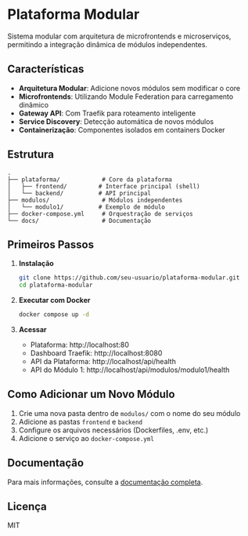 # Plataforma Modular

Sistema modular com arquitetura de microfrontends e microserviços, permitindo a integração dinâmica de módulos independentes.

## Características

- **Arquitetura Modular**: Adicione novos módulos sem modificar o core
- **Microfrontends**: Utilizando Module Federation para carregamento dinâmico
- **Gateway API**: Com Traefik para roteamento inteligente
- **Service Discovery**: Detecção automática de novos módulos
- **Containerização**: Componentes isolados em containers Docker

## Estrutura

```
.
├── plataforma/            # Core da plataforma
│   ├── frontend/         # Interface principal (shell)
│   └── backend/          # API principal
├── modulos/               # Módulos independentes
│   └── modulo1/          # Exemplo de módulo
├── docker-compose.yml     # Orquestração de serviços
└── docs/                  # Documentação
```

## Primeiros Passos

1. **Instalação**
   ```bash
   git clone https://github.com/seu-usuario/plataforma-modular.git
   cd plataforma-modular
   ```

2. **Executar com Docker**
   ```bash
   docker compose up -d
   ```

3. **Acessar**
   - Plataforma: http://localhost:80
   - Dashboard Traefik: http://localhost:8080
   - API da Plataforma: http://localhost/api/health
   - API do Módulo 1: http://localhost/api/modulos/modulo1/health

## Como Adicionar um Novo Módulo

1. Crie uma nova pasta dentro de `modulos/` com o nome do seu módulo
2. Adicione as pastas `frontend` e `backend`
3. Configure os arquivos necessários (Dockerfiles, .env, etc.)
4. Adicione o serviço ao `docker-compose.yml`

## Documentação

Para mais informações, consulte a [documentação completa](./docs/README.md).

## Licença

MIT 